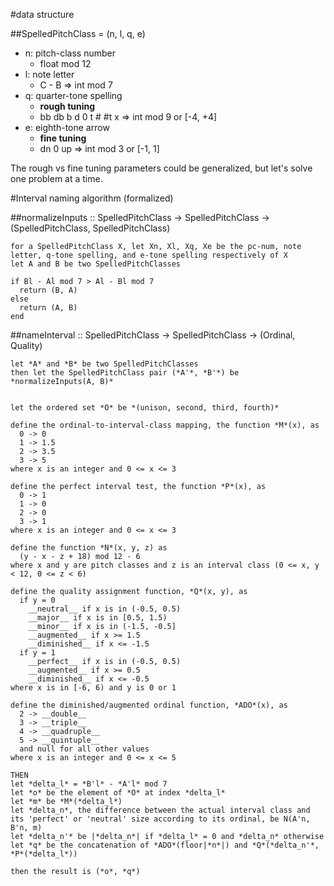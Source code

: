 #data structure

##SpelledPitchClass = (n, l, q, e)

* n: pitch-class number
  * float mod 12
* l: note letter 
  * C - B => int mod 7
* q: quarter-tone spelling
  * __rough tuning__
  * bb db b d 0 t # #t x => int mod 9 or [-4, +4]
* e: eighth-tone arrow 
  * __fine tuning__
  * dn 0 up => int mod 3 or [-1, 1]
  
The rough vs fine tuning parameters could be generalized, but let's solve one problem at a time.

#Interval naming algorithm (formalized)

##normalizeInputs :: SpelledPitchClass -> SpelledPitchClass -> (SpelledPitchClass, SpelledPitchClass)

```
for a SpelledPitchClass X, let Xn, Xl, Xq, Xe be the pc-num, note letter, q-tone spelling, and e-tone spelling respectively of X
let A and B be two SpelledPitchClasses

if Bl - Al mod 7 > Al - Bl mod 7
  return (B, A)
else
  return (A, B)
end
```

##nameInterval :: SpelledPitchClass -> SpelledPitchClass -> (Ordinal, Quality)

```
let *A* and *B* be two SpelledPitchClasses
then let the SpelledPitchClass pair (*A'*, *B'*) be *normalizeInputs(A, B)*


let the ordered set *O* be *(unison, second, third, fourth)*

define the ordinal-to-interval-class mapping, the function *M*(x), as
  0 -> 0
  1 -> 1.5
  2 -> 3.5
  3 -> 5
where x is an integer and 0 <= x <= 3
  
define the perfect interval test, the function *P*(x), as
  0 -> 1
  1 -> 0
  2 -> 0
  3 -> 1
where x is an integer and 0 <= x <= 3
  
define the function *N*(x, y, z) as
  (y - x - z + 18) mod 12 - 6
where x and y are pitch classes and z is an interval class (0 <= x, y < 12, 0 <= z < 6)
  
define the quality assignment function, *Q*(x, y), as
  if y = 0
    __neutral__ if x is in (-0.5, 0.5)
    __major__ if x is in [0.5, 1.5)
    __minor__ if x is in (-1.5, -0.5]
    __augmented__ if x >= 1.5
    __diminished__ if x <= -1.5
  if y = 1
    __perfect__ if x is in (-0.5, 0.5)
    __augmented__ if x >= 0.5
    __diminished__ if x <= -0.5
where x is in [-6, 6) and y is 0 or 1

define the diminished/augmented ordinal function, *ADO*(x), as
  2 -> __double__
  3 -> __triple__
  4 -> __quadruple__
  5 -> __quintuple__
  and null for all other values
where x is an integer and 0 <= x <= 5
  
THEN
let *delta_l* = *B'l* - *A'l* mod 7
let *o* be the element of *O* at index *delta_l*
let *m* be *M*(*delta_l*)
let *delta_n*, the difference between the actual interval class and its 'perfect' or 'neutral' size according to its ordinal, be N(A'n, B'n, m)
let *delta_n'* be |*delta_n*| if *delta_l* = 0 and *delta_n* otherwise
let *q* be the concatenation of *ADO*(floor|*n*|) and *Q*(*delta_n'*, *P*(*delta_l*))

then the result is (*o*, *q*)

